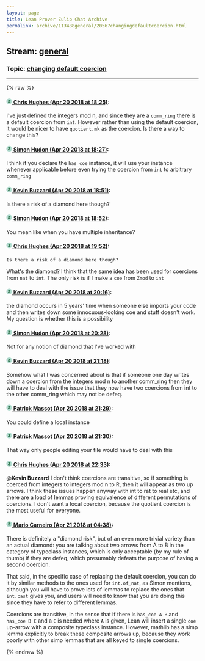 ```yaml
---
layout: page
title: Lean Prover Zulip Chat Archive 
permalink: archive/113488general/20567changingdefaultcoercion.html
---
```


## Stream: [general](index.html)
### Topic: [changing default coercion](20567changingdefaultcoercion.html)

---


{% raw %}
#### [![Click to go to Zulip](../../assets/img/zulip2.png) Chris Hughes (Apr 20 2018 at 18:25)](https://leanprover.zulipchat.com/#narrow/stream/113488-general/topic/changing%20default%20coercion/near/125456190):
I've just defined the integers mod n, and since they are a `comm_ring` there is a default coercion from `int`. However rather than using the default coercion, it would be nicer to have `quotient.mk` as the coercion. Is there a way to change this?

#### [![Click to go to Zulip](../../assets/img/zulip2.png) Simon Hudon (Apr 20 2018 at 18:27)](https://leanprover.zulipchat.com/#narrow/stream/113488-general/topic/changing%20default%20coercion/near/125456275):
I think if you declare the `has_coe` instance, it will use your instance whenever applicable before even trying the coercion from `int` to arbitrary `comm_ring`

#### [![Click to go to Zulip](../../assets/img/zulip2.png) Kevin Buzzard (Apr 20 2018 at 18:51)](https://leanprover.zulipchat.com/#narrow/stream/113488-general/topic/changing%20default%20coercion/near/125457130):
Is there a risk of a diamond here though?

#### [![Click to go to Zulip](../../assets/img/zulip2.png) Simon Hudon (Apr 20 2018 at 18:52)](https://leanprover.zulipchat.com/#narrow/stream/113488-general/topic/changing%20default%20coercion/near/125457174):
You mean like when you have multiple inheritance?

#### [![Click to go to Zulip](../../assets/img/zulip2.png) Chris Hughes (Apr 20 2018 at 19:52)](https://leanprover.zulipchat.com/#narrow/stream/113488-general/topic/changing%20default%20coercion/near/125459795):
```quote
Is there a risk of a diamond here though?
```
What's the diamond? I think that the same idea has been used for coercions from `nat` to `int`. The only risk is if I make a `coe` from `Zmod` to `int`

#### [![Click to go to Zulip](../../assets/img/zulip2.png) Kevin Buzzard (Apr 20 2018 at 20:16)](https://leanprover.zulipchat.com/#narrow/stream/113488-general/topic/changing%20default%20coercion/near/125460970):
the diamond occurs in 5 years' time when someone else imports your code and then writes down some innocuous-looking coe and stuff doesn't work. My question is whether this is a possibility

#### [![Click to go to Zulip](../../assets/img/zulip2.png) Simon Hudon (Apr 20 2018 at 20:28)](https://leanprover.zulipchat.com/#narrow/stream/113488-general/topic/changing%20default%20coercion/near/125461446):
Not for any notion of diamond that I've worked with

#### [![Click to go to Zulip](../../assets/img/zulip2.png) Kevin Buzzard (Apr 20 2018 at 21:18)](https://leanprover.zulipchat.com/#narrow/stream/113488-general/topic/changing%20default%20coercion/near/125463614):
Somehow what I was concerned about is that if someone one day writes down a coercion from the integers mod n to another comm_ring then they will have to deal with the issue that they now have two coercions from int to the other comm_ring which may not be defeq.

#### [![Click to go to Zulip](../../assets/img/zulip2.png) Patrick Massot (Apr 20 2018 at 21:29)](https://leanprover.zulipchat.com/#narrow/stream/113488-general/topic/changing%20default%20coercion/near/125463925):
You could define a local instance

#### [![Click to go to Zulip](../../assets/img/zulip2.png) Patrick Massot (Apr 20 2018 at 21:30)](https://leanprover.zulipchat.com/#narrow/stream/113488-general/topic/changing%20default%20coercion/near/125463970):
That way only people editing your file would have to deal with this

#### [![Click to go to Zulip](../../assets/img/zulip2.png) Chris Hughes (Apr 20 2018 at 22:33)](https://leanprover.zulipchat.com/#narrow/stream/113488-general/topic/changing%20default%20coercion/near/125466482):
@**Kevin Buzzard** I don't think coercions are transitive, so if something is coerced from integers to integers mod n to R, then it will appear as two up arrows. I think these issues happen anyway with int to rat to real etc, and there are a load of lemmas proving equivalence of different permutations of coercions. I don't want a local coercion, because the quotient coercion is the most useful for everyone.

#### [![Click to go to Zulip](../../assets/img/zulip2.png) Mario Carneiro (Apr 21 2018 at 04:38)](https://leanprover.zulipchat.com/#narrow/stream/113488-general/topic/changing%20default%20coercion/near/125477762):
There is definitely a "diamond risk", but of an even more trivial variety than an actual diamond: you are talking about two arrows from A to B in the category of typeclass instances, which is only acceptable (by my rule of thumb) if they are defeq, which presumably defeats the purpose of having a second coercion.

That said, in the specific case of replacing the default coercion, you can do it by similar methods to the ones used for `int.of_nat`, as Simon mentions, although you will have to prove lots of lemmas to replace the ones that `int.cast` gives you, and users will need to know that you are doing this since they have to refer to different lemmas.

Coercions are transitive, in the sense that if there is `has_coe A B` and `has_coe B C` and a `C` is needed where `A` is given, Lean will insert a single `coe` up-arrow with a composite typeclass instance. However, mathlib has a simp lemma explicitly to break these composite arrows up, because they work poorly with other simp lemmas that are all keyed to single coercions.


{% endraw %}
